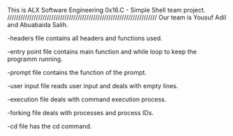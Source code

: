 This is ALX Software Engineering 0x16.C - Simple Shell team project.
////////////////////////////////////////////////////////////////////
Our team is Yousuf Adil and Abuabaida Salih.

-headers file contains all headers and functions used.

-entry point file contains main function and while loop to keep the programm running.

-prompt file contains the function of the prompt.

-user input file reads user input and deals with empty lines.

-execution file deals with command execution process.

-forking file deals with processes and process IDs.

-cd file has the cd command.
